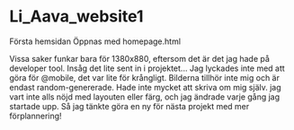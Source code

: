 # Li_Aava_website1
Första hemsidan 
Öppnas med homepage.html

Vissa saker funkar bara för 1380x880, eftersom det är det jag hade på developer tool. Insåg det lite sent in i projektet...
Jag lyckades inte med att göra för @mobile, det var lite för krångligt. 
Bilderna tillhör inte mig och är endast random-genererade. 
Hade inte mycket att skriva om mig själv.
jag vart inte alls nöjd med layouten eller färg, och jag ändrade varje gång jag startade upp. Så jag tänkte göra en ny för nästa projekt med mer förplannering! 
